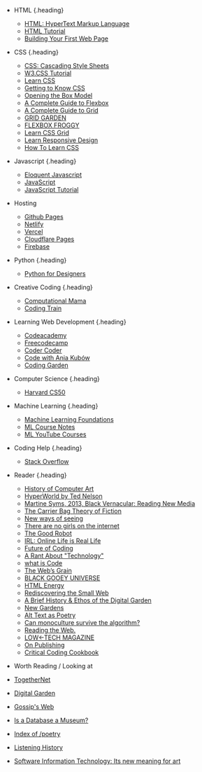 
- HTML {.heading}
  - [HTML: HyperText Markup Language](https://developer.mozilla.org/en-US/docs/Web/HTML)
  - [HTML Tutorial](https://www.w3schools.com/html/)
  - [Building Your First Web Page](https://learn.shayhowe.com/html-css/building-your-first-web-page/)

- CSS {.heading}
  - [CSS: Cascading Style Sheets](https://developer.mozilla.org/en-US/docs/Web/CSS)
  - [W3.CSS Tutorial](https://www.w3schools.com/w3css/defaulT.asp)
  - [Learn CSS](https://web.dev/learn/css/)
  - [Getting to Know CSS](https://learn.shayhowe.com/html-css/getting-to-know-css/)
  - [Opening the Box Model](https://learn.shayhowe.com/html-css/opening-the-box-model/)
  - [A Complete Guide to Flexbox](https://css-tricks.com/snippets/css/a-guide-to-flexbox/)
  - [A Complete Guide to Grid](https://css-tricks.com/snippets/css/complete-guide-grid/)
  - [GRID GARDEN](https://cssgridgarden.com/)
  - [FLEXBOX FROGGY](https://flexboxfroggy.com/)
  - [Learn CSS Grid](https://learncssgrid.com/)
  - [Learn Responsive Design](https://web.dev/learn/design/)
  - [How To Learn CSS](https://www.smashingmagazine.com/2019/01/how-to-learn-css/)

- Javascript {.heading}
  - [Eloquent Javascript](https://eloquentjavascript.net/)
  - [JavaScript](https://developer.mozilla.org/en-US/docs/Web/JavaScript)
  - [JavaScript Tutorial](https://www.w3schools.com/js/)

- Hosting
  - [Github Pages](https://pages.github.com/)
  - [Netlify](https://www.netlify.com/)
  - [Vercel](https://vercel.com/)
  - [Cloudflare Pages](https://pages.cloudflare.com/)
  - [Firebase](https://firebase.google.com/)

- Python {.heading}
  - [Python for Designers](https://pythonfordesigners.com/)

- Creative Coding {.heading}
  - [Computational Mama ](https://www.youtube.com/c/ComputationalMama)
  - [Coding Train](https://www.youtube.com/c/TheCodingTrain)

- Learning Web Development {.heading}
  - [Codeacademy](https://www.codecademy.com/)
  - [Freecodecamp](https://www.youtube.com/c/Freecodecamp)
  - [Coder Coder](https://www.youtube.com/c/TheCoderCoder/videos)
  - [Code with Ania Kubów](https://www.youtube.com/c/AniaKub%C3%B3w/featured)
  - [Coding Garden](https://www.youtube.com/c/CodingGarden)

- Computer Science {.heading}
  - [Harvard CS50](https://www.youtube.com/c/cs50/videos) 

- Machine Learning {.heading}
  - [Machine Learning Foundations](https://github.com/jonkrohn/ML-foundations) 
  - [ML Course Notes](https://github.com/dair-ai/ML-Course-Notes) 
  - [ML YouTube Courses](https://github.com/dair-ai/ML-YouTube-Courses)

- Coding Help {.heading}
  - [Stack Overflow](https://theanarchistlibrary.org/library/ursula-k-le-guin-the-carrier-bag-theory-of-fiction.lt.pdf)

- Reader {.heading}
  - [History of Computer Art](https://iasl.uni-muenchen.de/links/GCA-VI.3e.html#HTML)
  - [HyperWorld by Ted Nelson](https://talking-digital.net/library/ted-nelson-literary-machines.pdf)
  - [Martine Syms, 2013, Black Vernacular: Reading New Media](https://s3.amazonaws.com/arena-attachments/915107/769d86dd016d9fc8bae5227ae944409a.pdf)
  - [The Carrier Bag Theory of Fiction](https://theanarchistlibrary.org/library/ursula-k-le-guin-the-carrier-bag-theory-of-fiction.lt.pdf)
  - [New ways of seeing](https://jamesbridle.com/new-ways-of-seeing)
  - [There are no girls on the internet](https://podcasts.apple.com/us/podcast/there-are-no-girls-on-the-internet/id1520715907)
  - [The Good Robot](https://feeds.buzzsprout.com/1786427.rss)
  - [IRL: Online Life is Real Life](https://irlpodcast.org/)
  - [Future of Coding](https://futureofcoding.org/episodes/)
  - [A Rant About "Technology"](http://ursulakleguinarchive.com/Note-Technology.html)
  - [what is Code](https://www.bloomberg.com/graphics/2015-paul-ford-what-is-code/)
  - [The Web’s Grain](https://frankchimero.com/blog/2015/the-webs-grain/)
  - [BLACK GOOEY UNIVERSE](https://veryinteractive.net/pdfs/american-artist_black-gooey-universe.pdf)
  - [HTML Energy](https://html.energy/)
  - [Rediscovering the Small Web](https://neustadt.fr/essays/the-small-web/)
  - [A Brief History & Ethos of the Digital Garden](https://maggieappleton.com/garden-history)
  - [New Gardens](https://distributedweb.care/posts/callil/)
  - [Alt Text as Poetry](https://alt-text-as-poetry.net/)
  - [Can monoculture survive the algorithm?](https://www.vox.com/the-goods/2019/12/17/21024439/monoculture-algorithm-netflix-spotify)
  - [Reading the Web.](https://reading-the-web.webflow.io/)
  - [LOW←TECH MAGAZINE](https://solar.lowtechmagazine.com/)
  - [On Publishing](https://onpublishing.page/)
  - [Critical Coding Cookbook](https://criticalcode.recipes/)

- Worth Reading / Looking at
- [TogetherNet](https://togethernet.org/)
- [Digital Garden](https://digitalgarden.hypha.coop/field-guide-to-the-digital-real)
- [Gossip's Web](https://gossipsweb.net/)
- [Is a Database a Museum?](https://www.cca.qc.ca/en/articles/69294/is-a-database-a-museum)
- [Index of /poetry](https://wenaus.org/poetry/)
- [Listening History](https://www.trudy.tube/)
- [Software Information Technology: Its new meaning for art](https://monoskop.org/images/3/31/Software_Information_Technology_Its_New_Meaning_for_Art_catalogue.pdf)
